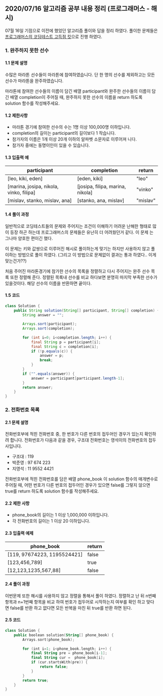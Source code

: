 ## 2020/07/16 알고리즘 공부 내용 정리 (프로그래머스 - 해시)

07월 16일 기점으로 이전에 했었던 알고리즘 풀이와 답을 정리 하였다. 풀이한 문제들은 [프로그래머스의 코딩테스트 고득점 킷](https://programmers.co.kr/learn/challenges?tab=algorithm_practice_kit)으로 진행 하였다. 

### 1. 완주하지 못한 선수 

#### 1.1 문제 설명  

수많은 마라톤 선수들이 마라톤에 참여하였습니다. 단 한 명의 선수를 제외하고는 모든 선수가 마라톤을 완주하였습니다.

마라톤에 참여한 선수들의 이름이 담긴 배열 participant와 완주한 선수들의 이름이 담긴 배열 completion이 주어질 때, 완주하지 못한 선수의 이름을 return 하도록 solution 함수를 작성해주세요.

#### 1.2 제한사항
- 마라톤 경기에 참여한 선수의 수는 1명 이상 100,000명 이하입니다.
- completion의 길이는 participant의 길이보다 1 작습니다.
- 참가자의 이름은 1개 이상 20개 이하의 알파벳 소문자로 이루어져 니다.
- 참가자 중에는 동명이인이 있을 수 있습니다.

#### 1.3 입출력 예

|participant|completion|return|
|---|---|---|
|[leo, kiki, eden]|[eden, kiki]|"leo"|
|[marina, josipa, nikola, vinko, filipa]|[josipa, filipa, marina, nikola]|"vinko"|
|[mislav, stanko, mislav, ana]|[stanko, ana, mislav]|"mislav"|

#### 1.4 풀이 과정 

일반적으로 코딩테스트들의 문제와 주어지는 조건이 이해하기 어려운 난해한 형태로 많이 등장 하곤 하는데 프로그래머스의 문제들은 유난히 더 어려웠던거 같다. 이 문제 는 그나마 양호한 편이긴 했다. 

이 문제는 키와 값쌍으로 이루어진 해시로 풀이하는게 맞기는 하지만 사용하지 않고 풀이하는 방법으로 풀이 하였다. (그리고 이 방법으로 문제없이 결과는 통과 하였다.. 이게 맞는건가??)

처음 주어진 마라톤경기에 참가한 선수의 목록을 정렬하고 다시 주어지는 완주 선수 목록 또한 정렬해 준다. 정렬된 목록내 선수를 비교 하다보면 분명히 마지막 부족한 선수가 있을것이다. 해당 선수의 이름을 반환하면 끝이다. 

#### 1.5 코드 

```java
class Solution {
    public String solution(String[] participant, String[] completion) {
        String answer = "";
        
        Arrays.sort(participant);
        Arrays.sort(completion);
        
        for (int i=0; i<completion.length; i++) {
            final String p = participant[i];
            final String c = completion[i];
            if (!p.equals(c)) {
                answer = p;
                break;
            }
        }
        if ("".equals(answer)) {
            answer = participant[participant.length-1];
        }
        return answer;
    }
}
```


### 2. 전화번호 목록

#### 2.1 문제 설명
전화번호부에 적힌 전화번호 중, 한 번호가 다른 번호의 접두어인 경우가 있는지 확인하려 합니다.
전화번호가 다음과 같을 경우, 구조대 전화번호는 영석이의 전화번호의 접두사입니다.

- 구조대 : 119  
- 박준영 : 97 674 223  
- 지영석 : 11 9552 4421  

전화번호부에 적힌 전화번호를 담은 배열 phone_book 이 solution 함수의 매개변수로 주어질 때, 어떤 번호가 다른 번호의 접두어인 경우가 있으면 false를 그렇지 않으면 true를 return 하도록 solution 함수를 작성해주세요.

#### 2.2 제한 사항
- phone_book의 길이는 1 이상 1,000,000 이하입니다.  
- 각 전화번호의 길이는 1 이상 20 이하입니다.

#### 2.3 입출력 예제 

|phone_book|return|
|---|---|
|[119, 97674223, 1195524421]|false|
|[123,456,789]|true|
|[12,123,1235,567,88]|false|

#### 2.4 풀이 과정 

이번문제 또한 해시를 사용하지 않고 정렬을 통해서 풀이 하였다. 정렬하고 난 뒤 n번째 항목과 n+1번째 항목을 비교 하여 번호가 접두어로 시작하는지 여부를 확인 하고 맞다면 false를 반환 하고 없다면 모든 반복을 마친 뒤 true를 반환 하면 된다. 

#### 2.5 코드 

```kotlin
class Solution {
    public boolean solution(String[] phone_book) {
        Arrays.sort(phone_book);
        
        for (int i=1; i<phone_book.length; i++) {
            final String pre = phone_book[i-1];
            final String cur =  phone_book[i];
            if (cur.startsWith(pre)) {
                return false;
            }
        }        
        return true;
    }
}
```